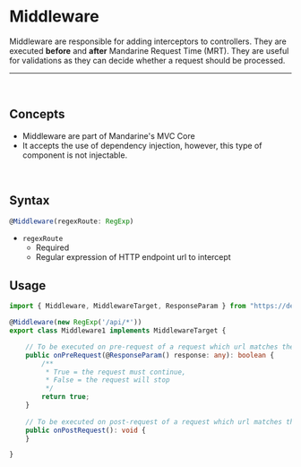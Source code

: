 # Middleware
Middleware are responsible for adding interceptors to controllers. They are executed **before** and **after** Mandarine Request Time (MRT). They are useful for validations as they can decide whether a request should be processed.

-----
&nbsp;

## Concepts
- Middleware are part of Mandarine's MVC Core
- It accepts the use of dependency injection, however, this type of component is not injectable.

&nbsp;

## Syntax

```typescript
@Middleware(regexRoute: RegExp)
```
- `regexRoute`
    - Required
    - Regular expression of HTTP endpoint url to intercept

## Usage

```typescript
import { Middleware, MiddlewareTarget, ResponseParam } from "https://deno.land/x/mandarinets@v2.0.0/mod.ts";

@Middleware(new RegExp('/api/*'))
export class Middleware1 implements MiddlewareTarget {

    // To be executed on pre-request of a request which url matches the middleware's regular expression route
    public onPreRequest(@ResponseParam() response: any): boolean {
        /**
         * True = the request must continue, 
         * False = the request will stop 
         */
        return true;
    }
    
    // To be executed on post-request of a request which url matches the middleware's regular expression route
    public onPostRequest(): void {
    }

}
```
